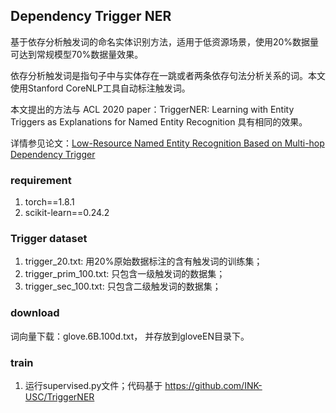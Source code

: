 ## Dependency Trigger NER

基于依存分析触发词的命名实体识别方法，适用于低资源场景，使用20%数据量可达到常规模型70%数据量效果。

依存分析触发词是指句子中与实体存在一跳或者两条依存句法分析关系的词。本文
使用Stanford CoreNLP工具自动标注触发词。

本文提出的方法与 ACL 2020 paper：TriggerNER: Learning with Entity Triggers as Explanations for Named Entity Recognition
具有相同的效果。

详情参见论文：[Low-Resource Named Entity Recognition Based on Multi-hop Dependency Trigger](https://arxiv.org/abs/2109.07118)

### requirement

1. torch==1.8.1
2. scikit-learn==0.24.2

### Trigger dataset

1. trigger_20.txt: 用20%原始数据标注的含有触发词的训练集；
2. trigger_prim_100.txt: 只包含一级触发词的数据集；
3. trigger_sec_100.txt: 只包含二级触发词的数据集；

### download
词向量下载：glove.6B.100d.txt， 并存放到gloveEN目录下。

### train

1. 运行supervised.py文件；代码基于 https://github.com/INK-USC/TriggerNER

